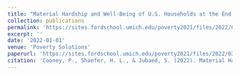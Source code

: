 ```yaml
---
title: "Material Hardship and Well-Being of U.S. Households at the End of 2021"
collection: publications
permalink: 'https://sites.fordschool.umich.edu/poverty2021/files/2022/03/PovertySolutions-Material-Hardship-2021-March2022.pdf'
excerpt: ''
date: '2022-01-01'
venue: 'Poverty Solutions'
paperurl: 'https://sites.fordschool.umich.edu/poverty2021/files/2022/03/PovertySolutions-Material-Hardship-2021-March2022.pdf'
citation: 'Cooney, P., Shaefer, H. L., & Jubaed, S. (2022). Material Hardship and Well-Being of U.S. Households at the End of 2021. Poverty Solutions.'
---
```

